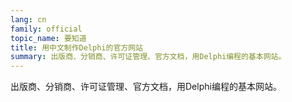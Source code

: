 ```yaml
---
lang: cn
family: official
topic_name: 要知道
title: 用中文制作Delphi的官方网站
summary: 出版商、分销商、许可证管理、官方文档，用Delphi编程的基本网站。
---
```

出版商、分销商、许可证管理、官方文档，用Delphi编程的基本网站。
